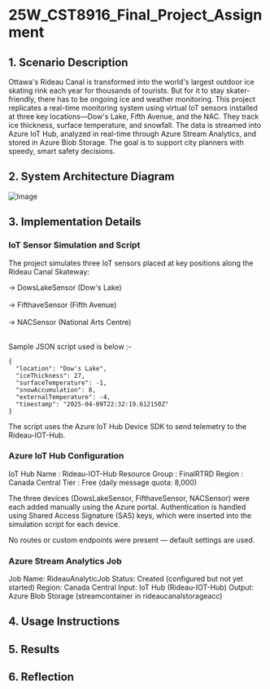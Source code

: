 # 25W_CST8916_Final_Project_Assignment
## 1. Scenario Description
Ottawa's Rideau Canal is transformed into the world's largest outdoor ice skating rink each year for thousands of tourists. But for it to stay skater-friendly, there has to be ongoing ice and weather monitoring. This project replicates a real-time monitoring system using virtual IoT sensors installed at three key locations—Dow's Lake, Fifth Avenue, and the NAC. They track ice thickness, surface temperature, and snowfall. The data is streamed into Azure IoT Hub, analyzed in real-time through Azure Stream Analytics, and stored in Azure Blob Storage. The goal is to support city planners with speedy, smart safety decisions.

## 2. System Architecture Diagram
![Image](https://github.com/user-attachments/assets/2c09b92b-608f-466b-bcb3-36309465aff9)

## 3. Implementation Details
### IoT Sensor Simulation and Script
The project simulates three IoT sensors placed at key positions along the Rideau Canal Skateway:

-> DowsLakeSensor (Dow's Lake) <br></br>
-> FifthaveSensor (Fifth Avenue) <br></br>
-> NACSensor (National Arts Centre) <br></br>

Sample JSON script used is below :-
```
{
  "location": "Dow's Lake",
  "iceThickness": 27,
  "surfaceTemperature": -1,
  "snowAccumulation": 8,
  "externalTemperature": -4,
  "timestamp": "2025-04-09T22:32:19.612150Z"
}
```
The script uses the Azure IoT Hub Device SDK to send telemetry to the Rideau-IOT-Hub.

### Azure IoT Hub Configuration

IoT Hub Name : Rideau-IOT-Hub
Resource Group : FinalRTRD
Region : Canada Central
Tier : Free (daily message quota: 8,000)

The three devices (DowsLakeSensor, FifthaveSensor, NACSensor) were each added manually using the Azure portal. Authentication is handled using Shared Access Signature (SAS) keys, which were inserted into the simulation script for each device.

No routes or custom endpoints were present — default settings are used.

### Azure Stream Analytics Job

Job Name: RideauAnalyticJob
Status: Created (configured but not yet started)
Region: Canada Central
Input: IoT Hub (Rideau-IOT-Hub)
Output: Azure Blob Storage (streamcontainer in rideaucanalstorageacc)

## 4. Usage Instructions

## 5. Results
## 6. Reflection

